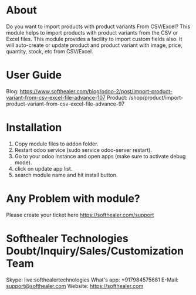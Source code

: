 About
============
Do you want to import products with product variants From CSV/Excel? This module helps to import products with product variants from the CSV or Excel files. This module provides a facility to import custom fields also. It will auto-create or update product and product variant with image, price, quantity, stock, etc from CSV/Excel.



User Guide
============
Blog: https://www.softhealer.com/blog/odoo-2/post/import-product-variant-from-csv-excel-file-advance-107
Product: /shop/product/import-product-variant-from-csv-excel-file-advance-97

Installation
============
1) Copy module files to addon folder.
2) Restart odoo service (sudo service odoo-server restart).
3) Go to your odoo instance and open apps (make sure to activate debug mode).
4) click on update app list.
5) search module name and hit install button.

Any Problem with module?
=====================================
Please create your ticket here https://softhealer.com/support

Softhealer Technologies Doubt/Inquiry/Sales/Customization Team
=====================================
Skype: live:softhealertechnologies
What's app: +917984575681
E-Mail: support@softhealer.com
Website: https://softhealer.com
